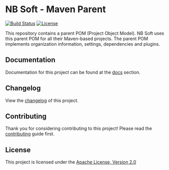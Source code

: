 # NB Soft - Maven Parent

[![Build Status]](https://travis-ci.org/nbsoft/nbsoft-maven-parent)
[![License]](http://www.apache.org/licenses/LICENSE-2.0.txt)

This repository contains a parent POM (Project Object Model).
NB Soft uses this parent POM for all their Maven-based projects.
The parent POM implements organization information, settings, dependencies and plugins.

## Documentation

Documentation for this project can be found at the [docs] section.

## Changelog

View the [changelog] of this project.

## Contributing

Thank you for considering contributing to this project! Please read the [contributing] guide first.

## License

This project is licensed under the [Apache License, Version 2.0]

[Build Status]: https://travis-ci.org/nbsoft/nbsoft-maven-parent.svg?branch=master
[License]: https://img.shields.io/github/license/nbsoft/nbsoft-maven-parent.svg
[docs]: http://nbsoft-maven-parent.nbsoft.org/docs/nbsoft-parent-1
[changelog]: CHANGELOG.md
[contributing]: CONTRIBUTING.md
[Apache License, Version 2.0]: http://www.apache.org/licenses/LICENSE-2.0.txt
